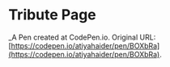 # Tribute Page
 _A Pen created at CodePen.io. Original URL: [https://codepen.io/atiyahaider/pen/BOXbRa](https://codepen.io/atiyahaider/pen/BOXbRa).

 